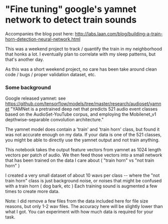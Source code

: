 # "Fine tuning" google's yamnet network to detect train sounds 

Accompanies the blog post here: 
http://labs.laan.com/blog/building-a-train-horn-detection-neural-network.html

This was a weekend project to track / quantify the train in my neighborhood that honks a lot. 
I eventually plan to correlate with my sleep patterns, but that's another day. 

As this was a short weekend project, no care has been take around clean code / bugs / proper validation dataset, etc.

### Some background
Google released yamnet: see https://github.com/tensorflow/models/tree/master/research/audioset/yamnet 
"YAMNet is a pretrained deep net that predicts 521 audio event classes based on the AudioSet-YouTube corpus, and employing the Mobilenet_v1 depthwise-separable convolution architecture."

The yamnet model does contain a 'train' and 'train horn' class, but found it was not accurate enough on my data. If your data is one of the 521 classes, you might be able to directly use the yamnet output and not train anything. 


This notebook takes the output feature vectors from yamnet as 1024 length vectors per patch of audio. We then feed those vectors into a small network that has been trained on the data I care about ( "train horn" vs "not train horn" ) 

I created a very small dataset of about 10 wavs per class -- where the "not train horn" class is just background noise, or noises that might be confused with a train horn ( dog bark, etc ) Each training sound is augmented a few times to create more data. 

Note: I did remove a few files from the data included here for file size reasons, but only 1-2 wav files. The accuracy here will be slightly lower than what I got. You can experiment with how much data is required for your task. 
